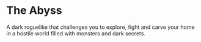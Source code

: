 # The Abyss
A dark roguelike that challenges you to explore, fight and carve your home in a hostile world filled with monsters and dark secrets.
